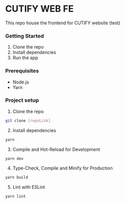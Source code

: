 # CUTIFY WEB FE

This repo house the frontend for CUTIFY website (test)

### Getting Started

1. Clone the repo
2. Install dependencies
3. Run the app

### Prerequisites

- Node.js
- Yarn

### Project setup

1. Clone the repo

```sh
git clone [repoLink]
```

2. Install dependencies

```sh
yarn
```

3. Compile and Hot-Reload for Development

```sh
yarn dev
```

4. Type-Check, Compile and Minify for Production

```sh
yarn build
```

5. Lint with ESLint

```sh
yarn lint

